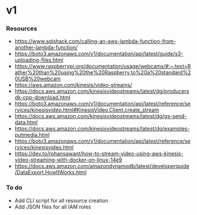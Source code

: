 # v1 

### Resources 

- https://www.sqlshack.com/calling-an-aws-lambda-function-from-another-lambda-function/
- https://boto3.amazonaws.com/v1/documentation/api/latest/guide/s3-uploading-files.html
- https://www.raspberrypi.org/documentation/usage/webcams/#:~:text=Rather%20than%20using%20the%20Raspberry,to%20a%20standard%20USB%20webcam
- https://aws.amazon.com/kinesis/video-streams/
- https://docs.aws.amazon.com/kinesisvideostreams/latest/dg/producersdk-cpp-download.html
- https://boto3.amazonaws.com/v1/documentation/api/latest/reference/services/kinesisvideo.html#KinesisVideo.Client.create_stream
- https://docs.aws.amazon.com/kinesisvideostreams/latest/dg/gs-send-data.html
- https://docs.aws.amazon.com/kinesisvideostreams/latest/dg/examples-putmedia.html
- https://boto3.amazonaws.com/v1/documentation/api/latest/reference/services/kinesisvideo.html
- https://dev.to/rohansawant/how-to-stream-video-using-aws-kinesis-video-streaming-with-docker-on-linux-14e9
- https://docs.aws.amazon.com/amazondynamodb/latest/developerguide/DataExport.HowItWorks.html


### To do

- Add CLI script for all resource creation 
- Add JSON files for all IAM roles 